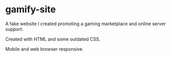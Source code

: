 ﻿# gamify-site
 
 A fake website I created promoting a gaming marketplace and online server support. 
 
 Created with HTML and some outdated CSS.
 
 Mobile and web browser responsive.
